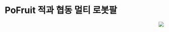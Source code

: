 # PoFruit 적과 협동 멀티 로봇팔
<div align="right">
<img src="https://komarev.com/ghpvc/?username=posco-bigdata-A3&&style=flat-square" align="right" />
